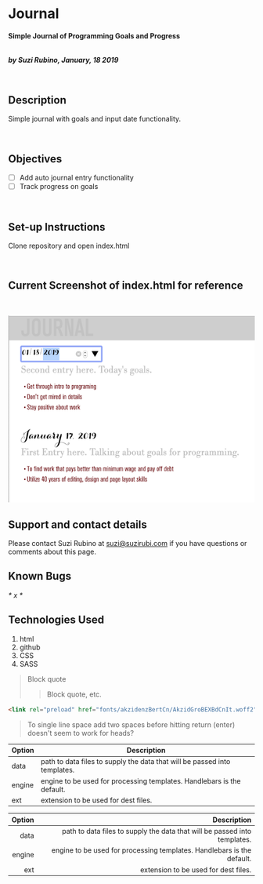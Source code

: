 # Journal  
#### Simple Journal of Programming Goals and Progress  
######  
_**by Suzi Rubino, January, 18 2019**_  

<br>


## Description
Simple journal with goals and input date functionality.

<br>

## Objectives
- [ ] Add auto journal entry functionality
- [ ] Track progress on goals

<br>

## Set-up Instructions
Clone repository and open index.html

<br>

## Current Screenshot of index.html for reference

<br>

![alt text](https://raw.githubusercontent.com/rerun1/journal/master/img/journalScreenShot1-18-19.png)


## Support and contact details
Please contact Suzi Rubino at suzi@suzirubi.com if you have questions or comments about this page.

## Known Bugs
_* x *_


## Technologies Used
1. html
2. github
3. CSS
4. SASS


> Block quote
>> Block quote, etc.

```html
<link rel="preload" href="fonts/akzidenzBertCn/AkzidGroBEXBdCnIt.woff2" as="font" type="font/woff2" crossorigin="anonymous">
```

> To single line space add two spaces before hitting return (enter) doesn't seem to work for heads?

| Option | Description |
| ------ | ----------- |
| data   | path to data files to supply the data that will be passed into templates. |
| engine | engine to be used for processing templates. Handlebars is the default. |
| ext    | extension to be used for dest files. |


| Option | Description |
| ------:| -----------:|
| data   | path to data files to supply the data that will be passed into templates. |
| engine | engine to be used for processing templates. Handlebars is the default. |
| ext    | extension to be used for dest files. |
